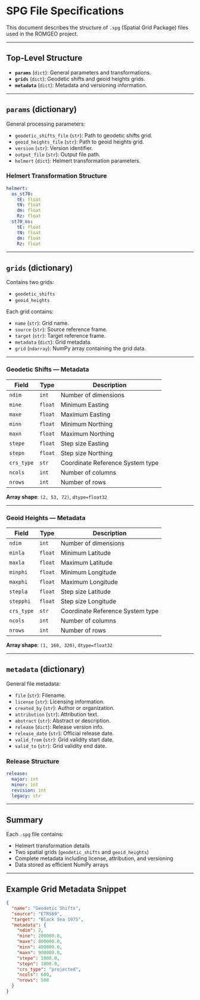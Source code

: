 # SPG File Specifications

This document describes the structure of `.spg` (Spatial Grid Package) files used in the ROMGEO project.

---

## Top-Level Structure

- **`params`** (`dict`): General parameters and transformations.
- **`grids`** (`dict`): Geodetic shifts and geoid heights grids.
- **`metadata`** (`dict`): Metadata and versioning information.

---

## `params` (dictionary)

General processing parameters:

- `geodetic_shifts_file` (`str`): Path to geodetic shifts grid.
- `geoid_heights_file` (`str`): Path to geoid heights grid.
- `version` (`str`): Version identifier.
- `output_file` (`str`): Output file path.
- `helmert` (`dict`): Helmert transformation parameters.

### Helmert Transformation Structure

```yaml
helmert:
  os_st70:
    tE: float
    tN: float
    dm: float
    Rz: float
  st70_os:
    tE: float
    tN: float
    dm: float
    Rz: float
```

---

## `grids` (dictionary)

Contains two grids:

- `geodetic_shifts`
- `geoid_heights`

Each grid contains:

- `name` (`str`): Grid name.
- `source` (`str`): Source reference frame.
- `target` (`str`): Target reference frame.
- `metadata` (`dict`): Grid metadata.
- `grid` (`ndarray`): NumPy array containing the grid data.

---

### Geodetic Shifts — Metadata

| Field   | Type   | Description           |
|---------|--------|-----------------------|
| `ndim`  | `int`  | Number of dimensions   |
| `mine`  | `float`| Minimum Easting        |
| `maxe`  | `float`| Maximum Easting        |
| `minn`  | `float`| Minimum Northing       |
| `maxn`  | `float`| Maximum Northing       |
| `stepe` | `float`| Step size Easting      |
| `stepn` | `float`| Step size Northing     |
| `crs_type` | `str` | Coordinate Reference System type |
| `ncols` | `int`  | Number of columns      |
| `nrows` | `int`  | Number of rows         |

**Array shape**: `(2, 53, 72)`, `dtype=float32`

---

### Geoid Heights — Metadata

| Field    | Type   | Description            |
|----------|--------|------------------------|
| `ndim`   | `int`  | Number of dimensions    |
| `minla`  | `float`| Minimum Latitude        |
| `maxla`  | `float`| Maximum Latitude        |
| `minphi` | `float`| Minimum Longitude       |
| `maxphi` | `float`| Maximum Longitude       |
| `stepla` | `float`| Step size Latitude      |
| `stepphi`| `float`| Step size Longitude     |
| `crs_type` | `str` | Coordinate Reference System type |
| `ncols`  | `int`  | Number of columns       |
| `nrows`  | `int`  | Number of rows          |

**Array shape**: `(1, 160, 320)`, `dtype=float32`

---

## `metadata` (dictionary)

General file metadata:

- `file` (`str`): Filename.
- `license` (`str`): Licensing information.
- `created_by` (`str`): Author or organization.
- `attribution` (`str`): Attribution text.
- `abstract` (`str`): Abstract or description.
- `release` (`dict`): Release version info.
- `release_date` (`str`): Official release date.
- `valid_from` (`str`): Grid validity start date.
- `valid_to` (`str`): Grid validity end date.

### Release Structure

```yaml
release:
  major: int
  minor: int
  revision: int
  legacy: str
```

---

## Summary

Each `.spg` file contains:

- Helmert transformation details
- Two spatial grids (`geodetic_shifts` and `geoid_heights`)
- Complete metadata including license, attribution, and versioning
- Data stored as efficient NumPy arrays

---

## Example Grid Metadata Snippet

```json
{
  "name": "Geodetic Shifts",
  "source": "ETRS89",
  "target": "Black Sea 1975",
  "metadata": {
    "ndim": 2,
    "mine": 200000.0,
    "maxe": 800000.0,
    "minn": 400000.0,
    "maxn": 900000.0,
    "stepe": 1000.0,
    "stepn": 1000.0,
    "crs_type": "projected",
    "ncols": 600,
    "nrows": 500
  }
}
```
